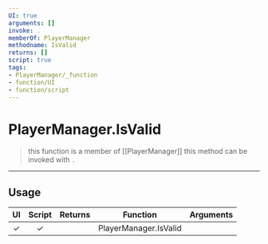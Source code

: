 ```yaml
---
UI: true
arguments: []
invoke: .
memberOf: PlayerManager
methodname: IsValid
returns: []
script: true
tags:
- PlayerManager/_function
- function/UI
- function/script
---
```

# PlayerManager.IsValid
> this function is a member of [[PlayerManager]]
> this method can be invoked with `.`
-----
## Usage
|  UI | Script | Returns | Function | Arguments |
|:---:|:------:|-------:|:--------:|:---------|
|✓|✓||PlayerManager.IsValid||
